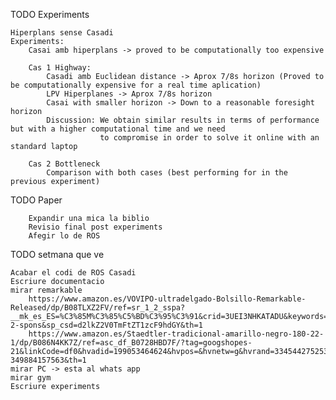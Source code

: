 
TODO Experiments 

    Hiperplans sense Casadi
    Experiments: 
        Casai amb hiperplans -> proved to be computationally too expensive
        
        Cas 1 Highway: 
            Casadi amb Euclidean distance -> Aprox 7/8s horizon (Proved to be computationally expensive for a real time aplication)
            LPV Hiperplanes -> Aprox 7/8s horizon 
            Casai with smaller horizon -> Down to a reasonable foresight horizon
            Discussion: We obtain similar results in terms of performance but with a higher computational time and we need
                        to compromise in order to solve it online with an standard laptop

        Cas 2 Bottleneck
            Comparison with both cases (best performing for in the previous experiment)

TODO Paper 

        Expandir una mica la biblio 
        Revisio final post experiments
        Afegir lo de ROS

TODO setmana que ve 

    Acabar el codi de ROS Casadi
    Escriure documentacio
    mirar remarkable 
        https://www.amazon.es/VOVIPO-ultradelgado-Bolsillo-Remarkable-Released/dp/B08TLXZ2FV/ref=sr_1_2_sspa?__mk_es_ES=%C3%85M%C3%85%C5%BD%C3%95%C3%91&crid=3UEI3NHKATADU&keywords=remarkable%2B2%2Bcase&qid=1691662955&sprefix=remarkable%2B2%2Bcas%2Caps%2C110&sr=8-2-spons&sp_csd=d2lkZ2V0TmFtZT1zcF9hdGY&th=1
        https://www.amazon.es/Staedtler-tradicional-amarillo-negro-180-22-1/dp/B086N4KK7Z/ref=asc_df_B0728HBD7F/?tag=googshopes-21&linkCode=df0&hvadid=199053464624&hvpos=&hvnetw=g&hvrand=3345442752536697442&hvpone=&hvptwo=&hvqmt=&hvdev=c&hvdvcmdl=&hvlocint=&hvlocphy=9049080&hvtargid=pla-349884157563&th=1
    mirar PC -> esta al whats app 
    mirar gym 
    Escriure experiments 
